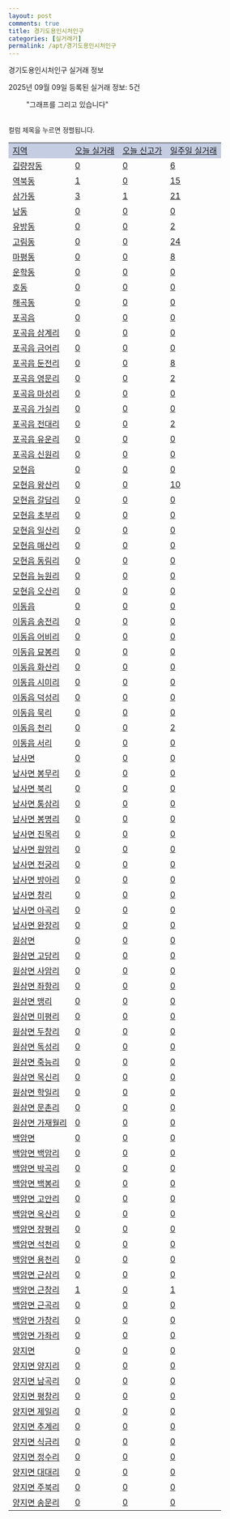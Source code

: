 ```yaml
---
layout: post
comments: true
title: 경기도용인시처인구
categories: [실거래가]
permalink: /apt/경기도용인시처인구
---
```


경기도용인시처인구 실거래 정보

2025년 09월 09일 등록된 실거래 정보: 5건

<!--<script async src="https://pagead2.googlesyndication.com/pagead/js/adsbygoogle.js?client=ca-pub-3485438051770037"
 crossorigin="anonymous"></script>-->

<script type="text/javascript">
  google.charts.load('current', {'packages':['corechart']});
  google.charts.setOnLoadCallback(drawChart);

  function drawChart() {
    var data = google.visualization.arrayToDataTable([['거래일', '매매', '전월세', '전매'], ['21-01', 7, 1, 0], ['21-02', 0, 1, 0], ['21-03', 0, 1, 0], ['21-04', 0, 1, 0], ['21-05', 0, 2, 0], ['21-06', 0, 10, 0], ['21-07', 16, 19, 1], ['21-08', 158, 90, 9], ['21-09', 148, 90, 9], ['21-10', 167, 111, 12], ['21-11', 106, 126, 12], ['21-12', 82, 110, 1], ['22-01', 60, 110, 4], ['22-02', 78, 124, 8], ['22-03', 114, 141, 12], ['22-04', 128, 232, 35], ['22-05', 103, 164, 8], ['22-06', 62, 152, 5], ['22-07', 55, 112, 15], ['22-08', 9, 24, 5], ['23-07', 0, 2, 0], ['23-08', 1, 2, 0], ['23-09', 1, 0, 0], ['23-10', 10, 41, 1], ['23-11', 75, 150, 62], ['23-12', 80, 186, 38], ['24-01', 2, 5, 1], ['24-02', 0, 2, 0], ['24-03', 0, 3, 0], ['24-04', 1, 6, 0], ['24-05', 0, 5, 0], ['24-06', 0, 4, 0], ['24-07', 0, 2, 0], ['24-08', 27, 80, 12], ['24-09', 95, 234, 63], ['24-10', 129, 61, 166], ['24-11', 45, 0, 45], ['24-12', 79, 79, 79], ['25-01', 93, 93, 93], ['25-02', 124, 124, 124], ['25-03', 161, 161, 161], ['25-04', 141, 141, 141], ['25-05', 162, 162, 162], ['25-06', 175, 175, 175], ['25-07', 126, 126, 126], ['25-08', 114, 114, 114], ['25-09', 20, 20, 20]]);

    var options = {
      title: '최근 1년간 유형별 거래량 추이',
      legend: { position: 'bottom' }
    };

    setTimeout(function() {
        var chart = new google.visualization.LineChart(document.getElementById('columnchart_material'));
        chart.draw(data, (options));
        document.getElementById('loading').style.display = 'none';
        var dayLabel = (new Date()).getDay();
        if (dayLabel < 2) {
            sorttable.innerSortFunction.apply(document.getElementById('week'), []);
            sorttable.innerSortFunction.apply(document.getElementById('week'), []);        
        }
        else {
            sorttable.innerSortFunction.apply(document.getElementById('today'), []);
            sorttable.innerSortFunction.apply(document.getElementById('today'), []);
        }
    }, 200);

  }
</script>

<div id="loading" style="z-index:20; display: block; margin-left: 35px">"그래프를 그리고 있습니다"</div>
<div id="columnchart_material" style="width: 95%; margin-left: -35px; display: block"></div>
<!--<div style="width: 95%; margin-left: -35px; display: block">
      <script async src="https://pagead2.googlesyndication.com/pagead/js/adsbygoogle.js?client=ca-pub-3485438051770037"
          crossorigin="anonymous"></script>
      <ins class="adsbygoogle"
          style="display:block"
          data-ad-format="fluid"
          data-ad-layout-key="-fb+5w+4e-db+86"
          data-ad-client="ca-pub-3485438051770037"
          data-ad-slot="1827090281"></ins>
      <script>
          (adsbygoogle = window.adsbygoogle || []).push({});
      </script>
</div>-->
<br>

<font size='small' style='font-size: small;'>컬럼 제목을 누르면 정렬됩니다.</font>
<table class="sortable">
  <tr style='background-color: rgba(114, 132, 186,0.4);'>
    <td id="region"><a href="#">지역</a></td>
    <td id="today"><a href="#">오늘 실거래</a></td>
    <td id="today_new"><a href="#">오늘 신고가</a></td>
    <td id="week"><a href="#">일주일 실거래</a></td>
  </tr>

  
  <tr class="item">
    <td><a href="경기도용인시처인구김량장동">김량장동</a></td>
    <td><a href="경기도용인시처인구김량장동">0</a></td>
    <td><a href="경기도용인시처인구김량장동">0</a></td>
    <td><a href="경기도용인시처인구김량장동">6</a></td>
  </tr>
    

  <tr class="item">
    <td><a href="경기도용인시처인구역북동">역북동</a></td>
    <td><a href="경기도용인시처인구역북동">1</a></td>
    <td><a href="경기도용인시처인구역북동">0</a></td>
    <td><a href="경기도용인시처인구역북동">15</a></td>
  </tr>
    

  <tr class="item">
    <td><a href="경기도용인시처인구삼가동">삼가동</a></td>
    <td><a href="경기도용인시처인구삼가동">3</a></td>
    <td><a href="경기도용인시처인구삼가동">1</a></td>
    <td><a href="경기도용인시처인구삼가동">21</a></td>
  </tr>
    

  <tr class="item">
    <td><a href="경기도용인시처인구남동">남동</a></td>
    <td><a href="경기도용인시처인구남동">0</a></td>
    <td><a href="경기도용인시처인구남동">0</a></td>
    <td><a href="경기도용인시처인구남동">0</a></td>
  </tr>
    

  <tr class="item">
    <td><a href="경기도용인시처인구유방동">유방동</a></td>
    <td><a href="경기도용인시처인구유방동">0</a></td>
    <td><a href="경기도용인시처인구유방동">0</a></td>
    <td><a href="경기도용인시처인구유방동">2</a></td>
  </tr>
    

  <tr class="item">
    <td><a href="경기도용인시처인구고림동">고림동</a></td>
    <td><a href="경기도용인시처인구고림동">0</a></td>
    <td><a href="경기도용인시처인구고림동">0</a></td>
    <td><a href="경기도용인시처인구고림동">24</a></td>
  </tr>
    

  <tr class="item">
    <td><a href="경기도용인시처인구마평동">마평동</a></td>
    <td><a href="경기도용인시처인구마평동">0</a></td>
    <td><a href="경기도용인시처인구마평동">0</a></td>
    <td><a href="경기도용인시처인구마평동">8</a></td>
  </tr>
    

  <tr class="item">
    <td><a href="경기도용인시처인구운학동">운학동</a></td>
    <td><a href="경기도용인시처인구운학동">0</a></td>
    <td><a href="경기도용인시처인구운학동">0</a></td>
    <td><a href="경기도용인시처인구운학동">0</a></td>
  </tr>
    

  <tr class="item">
    <td><a href="경기도용인시처인구호동">호동</a></td>
    <td><a href="경기도용인시처인구호동">0</a></td>
    <td><a href="경기도용인시처인구호동">0</a></td>
    <td><a href="경기도용인시처인구호동">0</a></td>
  </tr>
    

  <tr class="item">
    <td><a href="경기도용인시처인구해곡동">해곡동</a></td>
    <td><a href="경기도용인시처인구해곡동">0</a></td>
    <td><a href="경기도용인시처인구해곡동">0</a></td>
    <td><a href="경기도용인시처인구해곡동">0</a></td>
  </tr>
    

  <tr class="item">
    <td><a href="경기도용인시처인구포곡읍">포곡읍</a></td>
    <td><a href="경기도용인시처인구포곡읍">0</a></td>
    <td><a href="경기도용인시처인구포곡읍">0</a></td>
    <td><a href="경기도용인시처인구포곡읍">0</a></td>
  </tr>
    

  <tr class="item">
    <td><a href="경기도용인시처인구포곡읍삼계리">포곡읍 삼계리</a></td>
    <td><a href="경기도용인시처인구포곡읍삼계리">0</a></td>
    <td><a href="경기도용인시처인구포곡읍삼계리">0</a></td>
    <td><a href="경기도용인시처인구포곡읍삼계리">0</a></td>
  </tr>
    

  <tr class="item">
    <td><a href="경기도용인시처인구포곡읍금어리">포곡읍 금어리</a></td>
    <td><a href="경기도용인시처인구포곡읍금어리">0</a></td>
    <td><a href="경기도용인시처인구포곡읍금어리">0</a></td>
    <td><a href="경기도용인시처인구포곡읍금어리">0</a></td>
  </tr>
    

  <tr class="item">
    <td><a href="경기도용인시처인구포곡읍둔전리">포곡읍 둔전리</a></td>
    <td><a href="경기도용인시처인구포곡읍둔전리">0</a></td>
    <td><a href="경기도용인시처인구포곡읍둔전리">0</a></td>
    <td><a href="경기도용인시처인구포곡읍둔전리">8</a></td>
  </tr>
    

  <tr class="item">
    <td><a href="경기도용인시처인구포곡읍영문리">포곡읍 영문리</a></td>
    <td><a href="경기도용인시처인구포곡읍영문리">0</a></td>
    <td><a href="경기도용인시처인구포곡읍영문리">0</a></td>
    <td><a href="경기도용인시처인구포곡읍영문리">2</a></td>
  </tr>
    

  <tr class="item">
    <td><a href="경기도용인시처인구포곡읍마성리">포곡읍 마성리</a></td>
    <td><a href="경기도용인시처인구포곡읍마성리">0</a></td>
    <td><a href="경기도용인시처인구포곡읍마성리">0</a></td>
    <td><a href="경기도용인시처인구포곡읍마성리">0</a></td>
  </tr>
    

  <tr class="item">
    <td><a href="경기도용인시처인구포곡읍가실리">포곡읍 가실리</a></td>
    <td><a href="경기도용인시처인구포곡읍가실리">0</a></td>
    <td><a href="경기도용인시처인구포곡읍가실리">0</a></td>
    <td><a href="경기도용인시처인구포곡읍가실리">0</a></td>
  </tr>
    

  <tr class="item">
    <td><a href="경기도용인시처인구포곡읍전대리">포곡읍 전대리</a></td>
    <td><a href="경기도용인시처인구포곡읍전대리">0</a></td>
    <td><a href="경기도용인시처인구포곡읍전대리">0</a></td>
    <td><a href="경기도용인시처인구포곡읍전대리">2</a></td>
  </tr>
    

  <tr class="item">
    <td><a href="경기도용인시처인구포곡읍유운리">포곡읍 유운리</a></td>
    <td><a href="경기도용인시처인구포곡읍유운리">0</a></td>
    <td><a href="경기도용인시처인구포곡읍유운리">0</a></td>
    <td><a href="경기도용인시처인구포곡읍유운리">0</a></td>
  </tr>
    

  <tr class="item">
    <td><a href="경기도용인시처인구포곡읍신원리">포곡읍 신원리</a></td>
    <td><a href="경기도용인시처인구포곡읍신원리">0</a></td>
    <td><a href="경기도용인시처인구포곡읍신원리">0</a></td>
    <td><a href="경기도용인시처인구포곡읍신원리">0</a></td>
  </tr>
    

  <tr class="item">
    <td><a href="경기도용인시처인구모현읍">모현읍</a></td>
    <td><a href="경기도용인시처인구모현읍">0</a></td>
    <td><a href="경기도용인시처인구모현읍">0</a></td>
    <td><a href="경기도용인시처인구모현읍">0</a></td>
  </tr>
    

  <tr class="item">
    <td><a href="경기도용인시처인구모현읍왕산리">모현읍 왕산리</a></td>
    <td><a href="경기도용인시처인구모현읍왕산리">0</a></td>
    <td><a href="경기도용인시처인구모현읍왕산리">0</a></td>
    <td><a href="경기도용인시처인구모현읍왕산리">10</a></td>
  </tr>
    

  <tr class="item">
    <td><a href="경기도용인시처인구모현읍갈담리">모현읍 갈담리</a></td>
    <td><a href="경기도용인시처인구모현읍갈담리">0</a></td>
    <td><a href="경기도용인시처인구모현읍갈담리">0</a></td>
    <td><a href="경기도용인시처인구모현읍갈담리">0</a></td>
  </tr>
    

  <tr class="item">
    <td><a href="경기도용인시처인구모현읍초부리">모현읍 초부리</a></td>
    <td><a href="경기도용인시처인구모현읍초부리">0</a></td>
    <td><a href="경기도용인시처인구모현읍초부리">0</a></td>
    <td><a href="경기도용인시처인구모현읍초부리">0</a></td>
  </tr>
    

  <tr class="item">
    <td><a href="경기도용인시처인구모현읍일산리">모현읍 일산리</a></td>
    <td><a href="경기도용인시처인구모현읍일산리">0</a></td>
    <td><a href="경기도용인시처인구모현읍일산리">0</a></td>
    <td><a href="경기도용인시처인구모현읍일산리">0</a></td>
  </tr>
    

  <tr class="item">
    <td><a href="경기도용인시처인구모현읍매산리">모현읍 매산리</a></td>
    <td><a href="경기도용인시처인구모현읍매산리">0</a></td>
    <td><a href="경기도용인시처인구모현읍매산리">0</a></td>
    <td><a href="경기도용인시처인구모현읍매산리">0</a></td>
  </tr>
    

  <tr class="item">
    <td><a href="경기도용인시처인구모현읍동림리">모현읍 동림리</a></td>
    <td><a href="경기도용인시처인구모현읍동림리">0</a></td>
    <td><a href="경기도용인시처인구모현읍동림리">0</a></td>
    <td><a href="경기도용인시처인구모현읍동림리">0</a></td>
  </tr>
    

  <tr class="item">
    <td><a href="경기도용인시처인구모현읍능원리">모현읍 능원리</a></td>
    <td><a href="경기도용인시처인구모현읍능원리">0</a></td>
    <td><a href="경기도용인시처인구모현읍능원리">0</a></td>
    <td><a href="경기도용인시처인구모현읍능원리">0</a></td>
  </tr>
    

  <tr class="item">
    <td><a href="경기도용인시처인구모현읍오산리">모현읍 오산리</a></td>
    <td><a href="경기도용인시처인구모현읍오산리">0</a></td>
    <td><a href="경기도용인시처인구모현읍오산리">0</a></td>
    <td><a href="경기도용인시처인구모현읍오산리">0</a></td>
  </tr>
    

  <tr class="item">
    <td><a href="경기도용인시처인구이동읍">이동읍</a></td>
    <td><a href="경기도용인시처인구이동읍">0</a></td>
    <td><a href="경기도용인시처인구이동읍">0</a></td>
    <td><a href="경기도용인시처인구이동읍">0</a></td>
  </tr>
    

  <tr class="item">
    <td><a href="경기도용인시처인구이동읍송전리">이동읍 송전리</a></td>
    <td><a href="경기도용인시처인구이동읍송전리">0</a></td>
    <td><a href="경기도용인시처인구이동읍송전리">0</a></td>
    <td><a href="경기도용인시처인구이동읍송전리">0</a></td>
  </tr>
    

  <tr class="item">
    <td><a href="경기도용인시처인구이동읍어비리">이동읍 어비리</a></td>
    <td><a href="경기도용인시처인구이동읍어비리">0</a></td>
    <td><a href="경기도용인시처인구이동읍어비리">0</a></td>
    <td><a href="경기도용인시처인구이동읍어비리">0</a></td>
  </tr>
    

  <tr class="item">
    <td><a href="경기도용인시처인구이동읍묘봉리">이동읍 묘봉리</a></td>
    <td><a href="경기도용인시처인구이동읍묘봉리">0</a></td>
    <td><a href="경기도용인시처인구이동읍묘봉리">0</a></td>
    <td><a href="경기도용인시처인구이동읍묘봉리">0</a></td>
  </tr>
    

  <tr class="item">
    <td><a href="경기도용인시처인구이동읍화산리">이동읍 화산리</a></td>
    <td><a href="경기도용인시처인구이동읍화산리">0</a></td>
    <td><a href="경기도용인시처인구이동읍화산리">0</a></td>
    <td><a href="경기도용인시처인구이동읍화산리">0</a></td>
  </tr>
    

  <tr class="item">
    <td><a href="경기도용인시처인구이동읍시미리">이동읍 시미리</a></td>
    <td><a href="경기도용인시처인구이동읍시미리">0</a></td>
    <td><a href="경기도용인시처인구이동읍시미리">0</a></td>
    <td><a href="경기도용인시처인구이동읍시미리">0</a></td>
  </tr>
    

  <tr class="item">
    <td><a href="경기도용인시처인구이동읍덕성리">이동읍 덕성리</a></td>
    <td><a href="경기도용인시처인구이동읍덕성리">0</a></td>
    <td><a href="경기도용인시처인구이동읍덕성리">0</a></td>
    <td><a href="경기도용인시처인구이동읍덕성리">0</a></td>
  </tr>
    

  <tr class="item">
    <td><a href="경기도용인시처인구이동읍묵리">이동읍 묵리</a></td>
    <td><a href="경기도용인시처인구이동읍묵리">0</a></td>
    <td><a href="경기도용인시처인구이동읍묵리">0</a></td>
    <td><a href="경기도용인시처인구이동읍묵리">0</a></td>
  </tr>
    

  <tr class="item">
    <td><a href="경기도용인시처인구이동읍천리">이동읍 천리</a></td>
    <td><a href="경기도용인시처인구이동읍천리">0</a></td>
    <td><a href="경기도용인시처인구이동읍천리">0</a></td>
    <td><a href="경기도용인시처인구이동읍천리">2</a></td>
  </tr>
    

  <tr class="item">
    <td><a href="경기도용인시처인구이동읍서리">이동읍 서리</a></td>
    <td><a href="경기도용인시처인구이동읍서리">0</a></td>
    <td><a href="경기도용인시처인구이동읍서리">0</a></td>
    <td><a href="경기도용인시처인구이동읍서리">0</a></td>
  </tr>
    

  <tr class="item">
    <td><a href="경기도용인시처인구남사면">남사면</a></td>
    <td><a href="경기도용인시처인구남사면">0</a></td>
    <td><a href="경기도용인시처인구남사면">0</a></td>
    <td><a href="경기도용인시처인구남사면">0</a></td>
  </tr>
    

  <tr class="item">
    <td><a href="경기도용인시처인구남사면봉무리">남사면 봉무리</a></td>
    <td><a href="경기도용인시처인구남사면봉무리">0</a></td>
    <td><a href="경기도용인시처인구남사면봉무리">0</a></td>
    <td><a href="경기도용인시처인구남사면봉무리">0</a></td>
  </tr>
    

  <tr class="item">
    <td><a href="경기도용인시처인구남사면북리">남사면 북리</a></td>
    <td><a href="경기도용인시처인구남사면북리">0</a></td>
    <td><a href="경기도용인시처인구남사면북리">0</a></td>
    <td><a href="경기도용인시처인구남사면북리">0</a></td>
  </tr>
    

  <tr class="item">
    <td><a href="경기도용인시처인구남사면통삼리">남사면 통삼리</a></td>
    <td><a href="경기도용인시처인구남사면통삼리">0</a></td>
    <td><a href="경기도용인시처인구남사면통삼리">0</a></td>
    <td><a href="경기도용인시처인구남사면통삼리">0</a></td>
  </tr>
    

  <tr class="item">
    <td><a href="경기도용인시처인구남사면봉명리">남사면 봉명리</a></td>
    <td><a href="경기도용인시처인구남사면봉명리">0</a></td>
    <td><a href="경기도용인시처인구남사면봉명리">0</a></td>
    <td><a href="경기도용인시처인구남사면봉명리">0</a></td>
  </tr>
    

  <tr class="item">
    <td><a href="경기도용인시처인구남사면진목리">남사면 진목리</a></td>
    <td><a href="경기도용인시처인구남사면진목리">0</a></td>
    <td><a href="경기도용인시처인구남사면진목리">0</a></td>
    <td><a href="경기도용인시처인구남사면진목리">0</a></td>
  </tr>
    

  <tr class="item">
    <td><a href="경기도용인시처인구남사면원암리">남사면 원암리</a></td>
    <td><a href="경기도용인시처인구남사면원암리">0</a></td>
    <td><a href="경기도용인시처인구남사면원암리">0</a></td>
    <td><a href="경기도용인시처인구남사면원암리">0</a></td>
  </tr>
    

  <tr class="item">
    <td><a href="경기도용인시처인구남사면전궁리">남사면 전궁리</a></td>
    <td><a href="경기도용인시처인구남사면전궁리">0</a></td>
    <td><a href="경기도용인시처인구남사면전궁리">0</a></td>
    <td><a href="경기도용인시처인구남사면전궁리">0</a></td>
  </tr>
    

  <tr class="item">
    <td><a href="경기도용인시처인구남사면방아리">남사면 방아리</a></td>
    <td><a href="경기도용인시처인구남사면방아리">0</a></td>
    <td><a href="경기도용인시처인구남사면방아리">0</a></td>
    <td><a href="경기도용인시처인구남사면방아리">0</a></td>
  </tr>
    

  <tr class="item">
    <td><a href="경기도용인시처인구남사면창리">남사면 창리</a></td>
    <td><a href="경기도용인시처인구남사면창리">0</a></td>
    <td><a href="경기도용인시처인구남사면창리">0</a></td>
    <td><a href="경기도용인시처인구남사면창리">0</a></td>
  </tr>
    

  <tr class="item">
    <td><a href="경기도용인시처인구남사면아곡리">남사면 아곡리</a></td>
    <td><a href="경기도용인시처인구남사면아곡리">0</a></td>
    <td><a href="경기도용인시처인구남사면아곡리">0</a></td>
    <td><a href="경기도용인시처인구남사면아곡리">0</a></td>
  </tr>
    

  <tr class="item">
    <td><a href="경기도용인시처인구남사면완장리">남사면 완장리</a></td>
    <td><a href="경기도용인시처인구남사면완장리">0</a></td>
    <td><a href="경기도용인시처인구남사면완장리">0</a></td>
    <td><a href="경기도용인시처인구남사면완장리">0</a></td>
  </tr>
    

  <tr class="item">
    <td><a href="경기도용인시처인구원삼면">원삼면</a></td>
    <td><a href="경기도용인시처인구원삼면">0</a></td>
    <td><a href="경기도용인시처인구원삼면">0</a></td>
    <td><a href="경기도용인시처인구원삼면">0</a></td>
  </tr>
    

  <tr class="item">
    <td><a href="경기도용인시처인구원삼면고당리">원삼면 고당리</a></td>
    <td><a href="경기도용인시처인구원삼면고당리">0</a></td>
    <td><a href="경기도용인시처인구원삼면고당리">0</a></td>
    <td><a href="경기도용인시처인구원삼면고당리">0</a></td>
  </tr>
    

  <tr class="item">
    <td><a href="경기도용인시처인구원삼면사암리">원삼면 사암리</a></td>
    <td><a href="경기도용인시처인구원삼면사암리">0</a></td>
    <td><a href="경기도용인시처인구원삼면사암리">0</a></td>
    <td><a href="경기도용인시처인구원삼면사암리">0</a></td>
  </tr>
    

  <tr class="item">
    <td><a href="경기도용인시처인구원삼면좌항리">원삼면 좌항리</a></td>
    <td><a href="경기도용인시처인구원삼면좌항리">0</a></td>
    <td><a href="경기도용인시처인구원삼면좌항리">0</a></td>
    <td><a href="경기도용인시처인구원삼면좌항리">0</a></td>
  </tr>
    

  <tr class="item">
    <td><a href="경기도용인시처인구원삼면맹리">원삼면 맹리</a></td>
    <td><a href="경기도용인시처인구원삼면맹리">0</a></td>
    <td><a href="경기도용인시처인구원삼면맹리">0</a></td>
    <td><a href="경기도용인시처인구원삼면맹리">0</a></td>
  </tr>
    

  <tr class="item">
    <td><a href="경기도용인시처인구원삼면미평리">원삼면 미평리</a></td>
    <td><a href="경기도용인시처인구원삼면미평리">0</a></td>
    <td><a href="경기도용인시처인구원삼면미평리">0</a></td>
    <td><a href="경기도용인시처인구원삼면미평리">0</a></td>
  </tr>
    

  <tr class="item">
    <td><a href="경기도용인시처인구원삼면두창리">원삼면 두창리</a></td>
    <td><a href="경기도용인시처인구원삼면두창리">0</a></td>
    <td><a href="경기도용인시처인구원삼면두창리">0</a></td>
    <td><a href="경기도용인시처인구원삼면두창리">0</a></td>
  </tr>
    

  <tr class="item">
    <td><a href="경기도용인시처인구원삼면독성리">원삼면 독성리</a></td>
    <td><a href="경기도용인시처인구원삼면독성리">0</a></td>
    <td><a href="경기도용인시처인구원삼면독성리">0</a></td>
    <td><a href="경기도용인시처인구원삼면독성리">0</a></td>
  </tr>
    

  <tr class="item">
    <td><a href="경기도용인시처인구원삼면죽능리">원삼면 죽능리</a></td>
    <td><a href="경기도용인시처인구원삼면죽능리">0</a></td>
    <td><a href="경기도용인시처인구원삼면죽능리">0</a></td>
    <td><a href="경기도용인시처인구원삼면죽능리">0</a></td>
  </tr>
    

  <tr class="item">
    <td><a href="경기도용인시처인구원삼면목신리">원삼면 목신리</a></td>
    <td><a href="경기도용인시처인구원삼면목신리">0</a></td>
    <td><a href="경기도용인시처인구원삼면목신리">0</a></td>
    <td><a href="경기도용인시처인구원삼면목신리">0</a></td>
  </tr>
    

  <tr class="item">
    <td><a href="경기도용인시처인구원삼면학일리">원삼면 학일리</a></td>
    <td><a href="경기도용인시처인구원삼면학일리">0</a></td>
    <td><a href="경기도용인시처인구원삼면학일리">0</a></td>
    <td><a href="경기도용인시처인구원삼면학일리">0</a></td>
  </tr>
    

  <tr class="item">
    <td><a href="경기도용인시처인구원삼면문촌리">원삼면 문촌리</a></td>
    <td><a href="경기도용인시처인구원삼면문촌리">0</a></td>
    <td><a href="경기도용인시처인구원삼면문촌리">0</a></td>
    <td><a href="경기도용인시처인구원삼면문촌리">0</a></td>
  </tr>
    

  <tr class="item">
    <td><a href="경기도용인시처인구원삼면가재월리">원삼면 가재월리</a></td>
    <td><a href="경기도용인시처인구원삼면가재월리">0</a></td>
    <td><a href="경기도용인시처인구원삼면가재월리">0</a></td>
    <td><a href="경기도용인시처인구원삼면가재월리">0</a></td>
  </tr>
    

  <tr class="item">
    <td><a href="경기도용인시처인구백암면">백암면</a></td>
    <td><a href="경기도용인시처인구백암면">0</a></td>
    <td><a href="경기도용인시처인구백암면">0</a></td>
    <td><a href="경기도용인시처인구백암면">0</a></td>
  </tr>
    

  <tr class="item">
    <td><a href="경기도용인시처인구백암면백암리">백암면 백암리</a></td>
    <td><a href="경기도용인시처인구백암면백암리">0</a></td>
    <td><a href="경기도용인시처인구백암면백암리">0</a></td>
    <td><a href="경기도용인시처인구백암면백암리">0</a></td>
  </tr>
    

  <tr class="item">
    <td><a href="경기도용인시처인구백암면박곡리">백암면 박곡리</a></td>
    <td><a href="경기도용인시처인구백암면박곡리">0</a></td>
    <td><a href="경기도용인시처인구백암면박곡리">0</a></td>
    <td><a href="경기도용인시처인구백암면박곡리">0</a></td>
  </tr>
    

  <tr class="item">
    <td><a href="경기도용인시처인구백암면백봉리">백암면 백봉리</a></td>
    <td><a href="경기도용인시처인구백암면백봉리">0</a></td>
    <td><a href="경기도용인시처인구백암면백봉리">0</a></td>
    <td><a href="경기도용인시처인구백암면백봉리">0</a></td>
  </tr>
    

  <tr class="item">
    <td><a href="경기도용인시처인구백암면고안리">백암면 고안리</a></td>
    <td><a href="경기도용인시처인구백암면고안리">0</a></td>
    <td><a href="경기도용인시처인구백암면고안리">0</a></td>
    <td><a href="경기도용인시처인구백암면고안리">0</a></td>
  </tr>
    

  <tr class="item">
    <td><a href="경기도용인시처인구백암면옥산리">백암면 옥산리</a></td>
    <td><a href="경기도용인시처인구백암면옥산리">0</a></td>
    <td><a href="경기도용인시처인구백암면옥산리">0</a></td>
    <td><a href="경기도용인시처인구백암면옥산리">0</a></td>
  </tr>
    

  <tr class="item">
    <td><a href="경기도용인시처인구백암면장평리">백암면 장평리</a></td>
    <td><a href="경기도용인시처인구백암면장평리">0</a></td>
    <td><a href="경기도용인시처인구백암면장평리">0</a></td>
    <td><a href="경기도용인시처인구백암면장평리">0</a></td>
  </tr>
    

  <tr class="item">
    <td><a href="경기도용인시처인구백암면석천리">백암면 석천리</a></td>
    <td><a href="경기도용인시처인구백암면석천리">0</a></td>
    <td><a href="경기도용인시처인구백암면석천리">0</a></td>
    <td><a href="경기도용인시처인구백암면석천리">0</a></td>
  </tr>
    

  <tr class="item">
    <td><a href="경기도용인시처인구백암면용천리">백암면 용천리</a></td>
    <td><a href="경기도용인시처인구백암면용천리">0</a></td>
    <td><a href="경기도용인시처인구백암면용천리">0</a></td>
    <td><a href="경기도용인시처인구백암면용천리">0</a></td>
  </tr>
    

  <tr class="item">
    <td><a href="경기도용인시처인구백암면근삼리">백암면 근삼리</a></td>
    <td><a href="경기도용인시처인구백암면근삼리">0</a></td>
    <td><a href="경기도용인시처인구백암면근삼리">0</a></td>
    <td><a href="경기도용인시처인구백암면근삼리">0</a></td>
  </tr>
    

  <tr class="item">
    <td><a href="경기도용인시처인구백암면근창리">백암면 근창리</a></td>
    <td><a href="경기도용인시처인구백암면근창리">1</a></td>
    <td><a href="경기도용인시처인구백암면근창리">0</a></td>
    <td><a href="경기도용인시처인구백암면근창리">1</a></td>
  </tr>
    

  <tr class="item">
    <td><a href="경기도용인시처인구백암면근곡리">백암면 근곡리</a></td>
    <td><a href="경기도용인시처인구백암면근곡리">0</a></td>
    <td><a href="경기도용인시처인구백암면근곡리">0</a></td>
    <td><a href="경기도용인시처인구백암면근곡리">0</a></td>
  </tr>
    

  <tr class="item">
    <td><a href="경기도용인시처인구백암면가창리">백암면 가창리</a></td>
    <td><a href="경기도용인시처인구백암면가창리">0</a></td>
    <td><a href="경기도용인시처인구백암면가창리">0</a></td>
    <td><a href="경기도용인시처인구백암면가창리">0</a></td>
  </tr>
    

  <tr class="item">
    <td><a href="경기도용인시처인구백암면가좌리">백암면 가좌리</a></td>
    <td><a href="경기도용인시처인구백암면가좌리">0</a></td>
    <td><a href="경기도용인시처인구백암면가좌리">0</a></td>
    <td><a href="경기도용인시처인구백암면가좌리">0</a></td>
  </tr>
    

  <tr class="item">
    <td><a href="경기도용인시처인구양지면">양지면</a></td>
    <td><a href="경기도용인시처인구양지면">0</a></td>
    <td><a href="경기도용인시처인구양지면">0</a></td>
    <td><a href="경기도용인시처인구양지면">0</a></td>
  </tr>
    

  <tr class="item">
    <td><a href="경기도용인시처인구양지면양지리">양지면 양지리</a></td>
    <td><a href="경기도용인시처인구양지면양지리">0</a></td>
    <td><a href="경기도용인시처인구양지면양지리">0</a></td>
    <td><a href="경기도용인시처인구양지면양지리">0</a></td>
  </tr>
    

  <tr class="item">
    <td><a href="경기도용인시처인구양지면남곡리">양지면 남곡리</a></td>
    <td><a href="경기도용인시처인구양지면남곡리">0</a></td>
    <td><a href="경기도용인시처인구양지면남곡리">0</a></td>
    <td><a href="경기도용인시처인구양지면남곡리">0</a></td>
  </tr>
    

  <tr class="item">
    <td><a href="경기도용인시처인구양지면평창리">양지면 평창리</a></td>
    <td><a href="경기도용인시처인구양지면평창리">0</a></td>
    <td><a href="경기도용인시처인구양지면평창리">0</a></td>
    <td><a href="경기도용인시처인구양지면평창리">0</a></td>
  </tr>
    

  <tr class="item">
    <td><a href="경기도용인시처인구양지면제일리">양지면 제일리</a></td>
    <td><a href="경기도용인시처인구양지면제일리">0</a></td>
    <td><a href="경기도용인시처인구양지면제일리">0</a></td>
    <td><a href="경기도용인시처인구양지면제일리">0</a></td>
  </tr>
    

  <tr class="item">
    <td><a href="경기도용인시처인구양지면추계리">양지면 추계리</a></td>
    <td><a href="경기도용인시처인구양지면추계리">0</a></td>
    <td><a href="경기도용인시처인구양지면추계리">0</a></td>
    <td><a href="경기도용인시처인구양지면추계리">0</a></td>
  </tr>
    

  <tr class="item">
    <td><a href="경기도용인시처인구양지면식금리">양지면 식금리</a></td>
    <td><a href="경기도용인시처인구양지면식금리">0</a></td>
    <td><a href="경기도용인시처인구양지면식금리">0</a></td>
    <td><a href="경기도용인시처인구양지면식금리">0</a></td>
  </tr>
    

  <tr class="item">
    <td><a href="경기도용인시처인구양지면정수리">양지면 정수리</a></td>
    <td><a href="경기도용인시처인구양지면정수리">0</a></td>
    <td><a href="경기도용인시처인구양지면정수리">0</a></td>
    <td><a href="경기도용인시처인구양지면정수리">0</a></td>
  </tr>
    

  <tr class="item">
    <td><a href="경기도용인시처인구양지면대대리">양지면 대대리</a></td>
    <td><a href="경기도용인시처인구양지면대대리">0</a></td>
    <td><a href="경기도용인시처인구양지면대대리">0</a></td>
    <td><a href="경기도용인시처인구양지면대대리">0</a></td>
  </tr>
    

  <tr class="item">
    <td><a href="경기도용인시처인구양지면주북리">양지면 주북리</a></td>
    <td><a href="경기도용인시처인구양지면주북리">0</a></td>
    <td><a href="경기도용인시처인구양지면주북리">0</a></td>
    <td><a href="경기도용인시처인구양지면주북리">0</a></td>
  </tr>
    

  <tr class="item">
    <td><a href="경기도용인시처인구양지면송문리">양지면 송문리</a></td>
    <td><a href="경기도용인시처인구양지면송문리">0</a></td>
    <td><a href="경기도용인시처인구양지면송문리">0</a></td>
    <td><a href="경기도용인시처인구양지면송문리">0</a></td>
  </tr>
    


</table>


    
